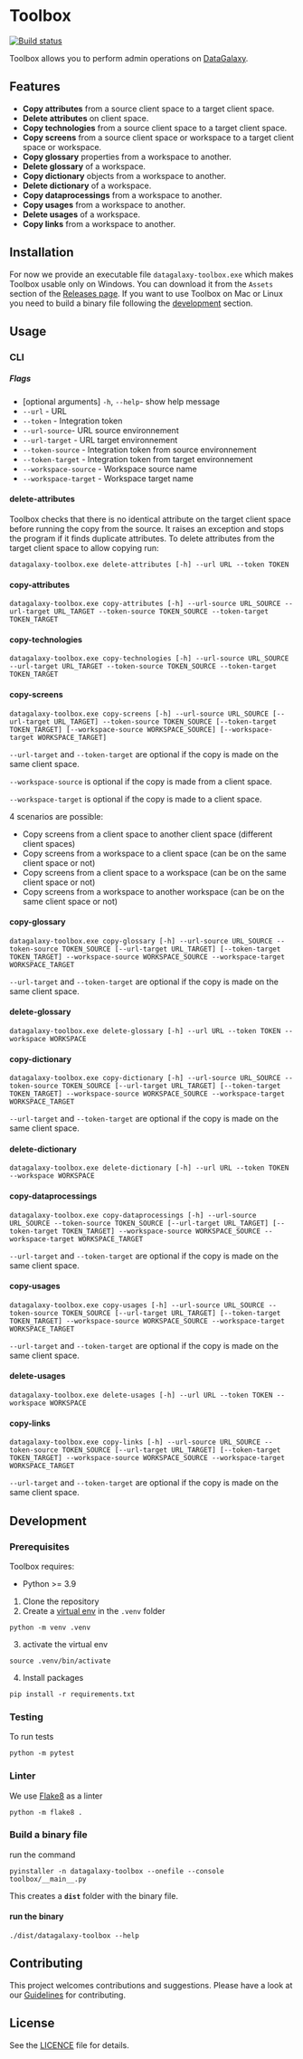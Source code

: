 # Toolbox

[![Build status](../../workflows/CI/badge.svg)](../../actions?query=workflow%3ACI)

Toolbox allows you to perform admin operations on [DataGalaxy](https://www.datagalaxy.com). 

## Features
- **Copy attributes** from a source client space to a target client space.
- **Delete attributes** on client space.
- **Copy technologies** from a source client space to a target client space.
- **Copy screens** from a source client space or workspace to a target client space or workspace.
- **Copy glossary** properties from a workspace to another.
- **Delete glossary** of a workspace.
- **Copy dictionary** objects from a workspace to another.
- **Delete dictionary** of a workspace.
- **Copy dataprocessings** from a workspace to another.
- **Copy usages** from a workspace to another.
- **Delete usages** of a workspace.
- **Copy links** from a workspace to another.

## Installation

For now we provide an executable file `datagalaxy-toolbox.exe` which makes Toolbox usable only on Windows.
You can download it from the `Assets` section of the [Releases page](https://github.com/datagalaxy-lab/datagalaxy-toolbox/releases).
If you want to use Toolbox on Mac or Linux you need to build a binary file following the [development](#development) section.

## Usage

### CLI

##### Flags
- [optional arguments] `-h`, `--help`- show help message  
- `--url` - URL 
- `--token` - Integration token 
- `--url-source`- URL source environnement
- `--url-target` - URL target environnement 
- `--token-source` - Integration token from source environnement
- `--token-target` - Integration token from target environnement
- `--workspace-source` - Workspace source name
- `--workspace-target` - Workspace target name





#### delete-attributes

Toolbox checks that there is no identical attribute on the target client space before running the copy from the source. It raises an exception and stops the program if it finds duplicate attributes.
To delete attributes from the target client space to allow copying run: 
```
datagalaxy-toolbox.exe delete-attributes [-h] --url URL --token TOKEN
```

#### copy-attributes

```
datagalaxy-toolbox.exe copy-attributes [-h] --url-source URL_SOURCE --url-target URL_TARGET --token-source TOKEN_SOURCE --token-target TOKEN_TARGET
```

#### copy-technologies

```
datagalaxy-toolbox.exe copy-technologies [-h] --url-source URL_SOURCE --url-target URL_TARGET --token-source TOKEN_SOURCE --token-target TOKEN_TARGET
```

#### copy-screens

```
datagalaxy-toolbox.exe copy-screens [-h] --url-source URL_SOURCE [--url-target URL_TARGET] --token-source TOKEN_SOURCE [--token-target TOKEN_TARGET] [--workspace-source WORKSPACE_SOURCE] [--workspace-target WORKSPACE_TARGET]
```
 `--url-target` and `--token-target` are optional if the copy is made on the same client space.

 `--workspace-source` is optional if the copy is made from a client space.

 `--workspace-target` is optional if the copy is made to a client space.
 
 4 scenarios are possible:
  - Copy screens from a client space to another client space (different client spaces)
  - Copy screens from a workspace to a client space (can be on the same client space or not)
  - Copy screens from a client space to a workspace (can be on the same client space or not)
  - Copy screens from a workspace to another workspace (can be on the same client space or not)

#### copy-glossary

```
datagalaxy-toolbox.exe copy-glossary [-h] --url-source URL_SOURCE --token-source TOKEN_SOURCE [--url-target URL_TARGET] [--token-target TOKEN_TARGET] --workspace-source WORKSPACE_SOURCE --workspace-target WORKSPACE_TARGET
```
 `--url-target` and `--token-target` are optional if the copy is made on the same client space.

#### delete-glossary

```
datagalaxy-toolbox.exe delete-glossary [-h] --url URL --token TOKEN --workspace WORKSPACE
```

#### copy-dictionary

```
datagalaxy-toolbox.exe copy-dictionary [-h] --url-source URL_SOURCE --token-source TOKEN_SOURCE [--url-target URL_TARGET] [--token-target TOKEN_TARGET] --workspace-source WORKSPACE_SOURCE --workspace-target WORKSPACE_TARGET
```
 `--url-target` and `--token-target` are optional if the copy is made on the same client space.

#### delete-dictionary

```
datagalaxy-toolbox.exe delete-dictionary [-h] --url URL --token TOKEN --workspace WORKSPACE
```

#### copy-dataprocessings

```
datagalaxy-toolbox.exe copy-dataprocessings [-h] --url-source URL_SOURCE --token-source TOKEN_SOURCE [--url-target URL_TARGET] [--token-target TOKEN_TARGET] --workspace-source WORKSPACE_SOURCE --workspace-target WORKSPACE_TARGET
```
 `--url-target` and `--token-target` are optional if the copy is made on the same client space.

#### copy-usages

```
datagalaxy-toolbox.exe copy-usages [-h] --url-source URL_SOURCE --token-source TOKEN_SOURCE [--url-target URL_TARGET] [--token-target TOKEN_TARGET] --workspace-source WORKSPACE_SOURCE --workspace-target WORKSPACE_TARGET
```
 `--url-target` and `--token-target` are optional if the copy is made on the same client space.

#### delete-usages

```
datagalaxy-toolbox.exe delete-usages [-h] --url URL --token TOKEN --workspace WORKSPACE
```

#### copy-links

```
datagalaxy-toolbox.exe copy-links [-h] --url-source URL_SOURCE --token-source TOKEN_SOURCE [--url-target URL_TARGET] [--token-target TOKEN_TARGET] --workspace-source WORKSPACE_SOURCE --workspace-target WORKSPACE_TARGET
```
 `--url-target` and `--token-target` are optional if the copy is made on the same client space.


## Development 

### Prerequisites

Toolbox requires:

- Python >= 3.9

1. Clone the repository
2. Create a [virtual env](https://docs.python.org/3/tutorial/venv.html) in the `.venv` folder 
```
python -m venv .venv
```
3. activate the virtual env
```
source .venv/bin/activate
```
4. Install packages
````
pip install -r requirements.txt
````

### Testing

To run tests
```
python -m pytest
```

### Linter

We use [Flake8](https://pypi.org/project/flake8/) as a linter
```
python -m flake8 .
```
### Build a binary file

run the command
```
pyinstaller -n datagalaxy-toolbox --onefile --console toolbox/__main__.py
```

This creates a **`dist`** folder with the binary file.

#### run the binary

````
./dist/datagalaxy-toolbox --help
````

## Contributing

This project welcomes contributions and suggestions.
Please have a look at our [Guidelines](CONTRIBUTING.md) for contributing.

## License

See the [LICENCE](LICENSE) file for details.